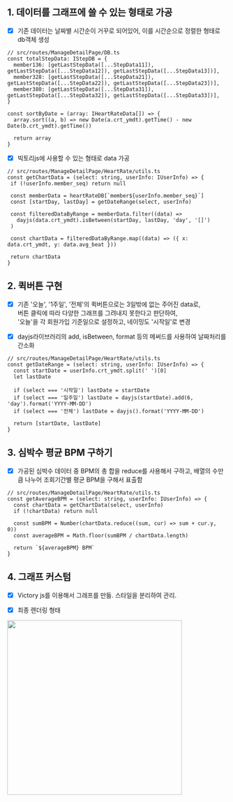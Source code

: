 ## 1. 데이터를 그래프에 쓸 수 있는 형태로 가공
- [x] 기존 데이터는 날짜별 시간순이 거꾸로 되어있어, 이를 시간순으로 정렬한 형태로 db객체 생성

```
// src/routes/ManageDetailPage/DB.ts 
const totalStepData: IStepDB = {
  member136: [getLastStepData([...StepData11]), getLastStepData([...StepData12]), getLastStepData([...StepData13])],
  member328: [getLastStepData([...StepData21]), getLastStepData([...StepData22]), getLastStepData([...StepData23])],
  member380: [getLastStepData([...StepData31]), getLastStepData([...StepData32]), getLastStepData([...StepData33])],
}

const sortByDate = (array: IHeartRateData[]) => {
  array.sort((a, b) => new Date(a.crt_ymdt).getTime() - new Date(b.crt_ymdt).getTime())

  return array
}
```

- [x] 빅토리js에 사용할 수 있는 형태로 data 가공
 
 ```
 // src/routes/ManageDetailPage/HeartRate/utils.ts
 const getChartData = (select: string, userInfo: IUserInfo) => {
  if (!userInfo.member_seq) return null

  const memberData = heartRateDB[`member${userInfo.member_seq}`]
  const [startDay, lastDay] = getDateRange(select, userInfo)

  const filteredDataByRange = memberData.filter((data) =>
    dayjs(data.crt_ymdt).isBetween(startDay, lastDay, 'day', '[]')
  )

  const chartData = filteredDataByRange.map((data) => ({ x: data.crt_ymdt, y: data.avg_beat }))

  return chartData
}
```

## 2. 퀵버튼 구현

- [x] 기존 '오늘', '1주일', '전체'의 퀵버튼으로는 3일밖에 없는 주어진 data로, <br/>
버튼 클릭에 따라 다양한 그래프를 그려내지 못한다고 판단하여, <br/>
'오늘'을 각 회원가입 기준일으로 설정하고, 네이밍도 '시작일'로 변경

- [x] dayjs라이브러리의 add, isBetween, format 등의 메써드를 사용하여 날짜처리를 간소화

```
// src/routes/ManageDetailPage/HeartRate/utils.ts
const getDateRange = (select: string, userInfo: IUserInfo) => {
  const startDate = userInfo.crt_ymdt.split(' ')[0]
  let lastDate

  if (select === '시작일') lastDate = startDate
  if (select === '일주일') lastDate = dayjs(startDate).add(6, 'day').format('YYYY-MM-DD')
  if (select === '전체') lastDate = dayjs().format('YYYY-MM-DD')

  return [startDate, lastDate]
}
```

## 3. 심박수 평균 BPM 구하기

- [x] 가공된 심박수 데이터 중 BPM의 총 합을 reduce를 사용해서 구하고, 배열의 수만큼 
나누어 조회기간별 평균 BPM을 구해서 표출함

```
// src/routes/ManageDetailPage/HeartRate/utils.ts
const getAverageBPM = (select: string, userInfo: IUserInfo) => {
  const chartData = getChartData(select, userInfo)
  if (!chartData) return null

  const sumBPM = Number(chartData.reduce((sum, cur) => sum + cur.y, 0))
  const averageBPM = Math.floor(sumBPM / chartData.length)

  return `${averageBPM} BPM`
}
```

## 4. 그래프 커스텀

- [x] Victory js를 이용해서 그래프를 만듦. 스타일을 분리하여 관리.


- [x] 최종 렌더링 형태

<img src="https://velog.velcdn.com/images/wkqkel/post/054312d0-e76b-4ea9-bbcb-c657113c437e/image.png" width="400" height="400">


